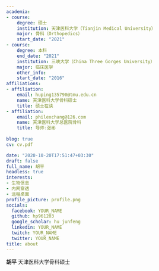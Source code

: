 ```yaml
---
academia:
- course:
    degree: 硕士
    institution: 天津医科大学（Tianjin Medical University）
    major: 骨科（Orthopedics）
    start_date: "2021"
- course:
    degree: 本科
    end_date: "2021"
    institution: 三峡大学（China Three Gorges University）
    major: 临床医学
    other_info: 
    start_date: "2016"
affiliations:
- affiliation:
    email: huping135790@tmu.edu.cn
    name: 天津医科大学骨科硕士
    title: 硕士在读
- affiliation:
    email: philexchang@126.com
    name: 天津医科大学总医院骨科
    title: 导师:张彬
    
blog: true
cv: cv.pdf 

date: "2020-10-20T17:51:47+03:30"
draft: false
full_name: 胡平
headless: true
interests:
- 生物信息
- 内网穿透
- 远程桌面
profile_picture: profile.png
socials:
  facebook: YOUR_NAME
  github: hp961203
  google_scholar: hu junfeng
  linkedin: YOUR_NAME
  twitch: YOUR_NAME
  twitter: YOUR_NAME
title: about
---
```


**胡平** 天津医科大学骨科硕士


[1]: ahadsfsa.com
